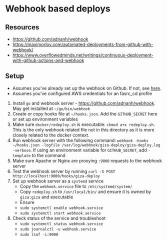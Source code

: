 # Webhook based deploys

## Resources
- https://github.com/adnanh/webhook
- https://maximorlov.com/automated-deployments-from-github-with-webhook/
- https://www.overflowedminds.net/writings/continuous-deployment-with-github-actions-and-webhook
 
 ## Setup
- Assumes you've already set up the webhook on Github. If not, see [here](https://docs.github.com/en/developers/webhooks-and-events/creating-webhooks).
- Assumes you've configured AWS credentials for an fasrc_cd profile

1. Install `go` and webhook server - https://github.com/adnanh/webhook. May get installed at `~/go/bin/webhook`
2. Create or copy hooks file at `~/hooks.json`. Add the `GITHUB_SECRET` here or set up environment variables
3. Make sure `docker/redeploy.sh` is executable: `chmod a+x redeploy.sh`. This is the only webhook related file not in this directory as it is more closely related to the docker context.
4. Run webhook server with the following command: `webhook -hooks ~/hooks.json -logfile /var/log/webhook/giza-deploy/giza-deploy.log -verbose`. If using an environment variable for `GITHUB_SECRET`, add `-template` to the command
5. Make sure Apache or Nginx are proxying `:9000` requests to the webhook server
6. Test the webhook server by running `curl -X POST http://localhost:9000/hooks/giza-deploy`
7. Set up webhook server as a `systemd` service
    - Copy the `webhook.service` file to `/etc/systemd/system/`
    - Copy `redeploy.sh` to `/usr/local/bin/` and ensure it is owned by `giza:giza` and executable
    - Ensure 
    - `sudo systemctl enable webhook.service`
    - `sudo systemctl start webhook.service`
8. Check status of the service and troubleshoot
    - `sudo systemctl status webhook.service`
    - `sudo journalctl -u webhook.service`
    - `sudo lsof -i:9000`